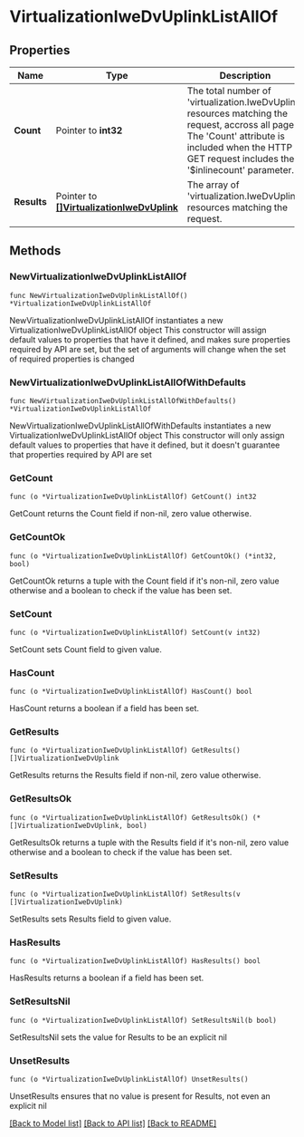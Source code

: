 # VirtualizationIweDvUplinkListAllOf

## Properties

Name | Type | Description | Notes
------------ | ------------- | ------------- | -------------
**Count** | Pointer to **int32** | The total number of &#39;virtualization.IweDvUplink&#39; resources matching the request, accross all pages. The &#39;Count&#39; attribute is included when the HTTP GET request includes the &#39;$inlinecount&#39; parameter. | [optional] 
**Results** | Pointer to [**[]VirtualizationIweDvUplink**](VirtualizationIweDvUplink.md) | The array of &#39;virtualization.IweDvUplink&#39; resources matching the request. | [optional] 

## Methods

### NewVirtualizationIweDvUplinkListAllOf

`func NewVirtualizationIweDvUplinkListAllOf() *VirtualizationIweDvUplinkListAllOf`

NewVirtualizationIweDvUplinkListAllOf instantiates a new VirtualizationIweDvUplinkListAllOf object
This constructor will assign default values to properties that have it defined,
and makes sure properties required by API are set, but the set of arguments
will change when the set of required properties is changed

### NewVirtualizationIweDvUplinkListAllOfWithDefaults

`func NewVirtualizationIweDvUplinkListAllOfWithDefaults() *VirtualizationIweDvUplinkListAllOf`

NewVirtualizationIweDvUplinkListAllOfWithDefaults instantiates a new VirtualizationIweDvUplinkListAllOf object
This constructor will only assign default values to properties that have it defined,
but it doesn't guarantee that properties required by API are set

### GetCount

`func (o *VirtualizationIweDvUplinkListAllOf) GetCount() int32`

GetCount returns the Count field if non-nil, zero value otherwise.

### GetCountOk

`func (o *VirtualizationIweDvUplinkListAllOf) GetCountOk() (*int32, bool)`

GetCountOk returns a tuple with the Count field if it's non-nil, zero value otherwise
and a boolean to check if the value has been set.

### SetCount

`func (o *VirtualizationIweDvUplinkListAllOf) SetCount(v int32)`

SetCount sets Count field to given value.

### HasCount

`func (o *VirtualizationIweDvUplinkListAllOf) HasCount() bool`

HasCount returns a boolean if a field has been set.

### GetResults

`func (o *VirtualizationIweDvUplinkListAllOf) GetResults() []VirtualizationIweDvUplink`

GetResults returns the Results field if non-nil, zero value otherwise.

### GetResultsOk

`func (o *VirtualizationIweDvUplinkListAllOf) GetResultsOk() (*[]VirtualizationIweDvUplink, bool)`

GetResultsOk returns a tuple with the Results field if it's non-nil, zero value otherwise
and a boolean to check if the value has been set.

### SetResults

`func (o *VirtualizationIweDvUplinkListAllOf) SetResults(v []VirtualizationIweDvUplink)`

SetResults sets Results field to given value.

### HasResults

`func (o *VirtualizationIweDvUplinkListAllOf) HasResults() bool`

HasResults returns a boolean if a field has been set.

### SetResultsNil

`func (o *VirtualizationIweDvUplinkListAllOf) SetResultsNil(b bool)`

 SetResultsNil sets the value for Results to be an explicit nil

### UnsetResults
`func (o *VirtualizationIweDvUplinkListAllOf) UnsetResults()`

UnsetResults ensures that no value is present for Results, not even an explicit nil

[[Back to Model list]](../README.md#documentation-for-models) [[Back to API list]](../README.md#documentation-for-api-endpoints) [[Back to README]](../README.md)


